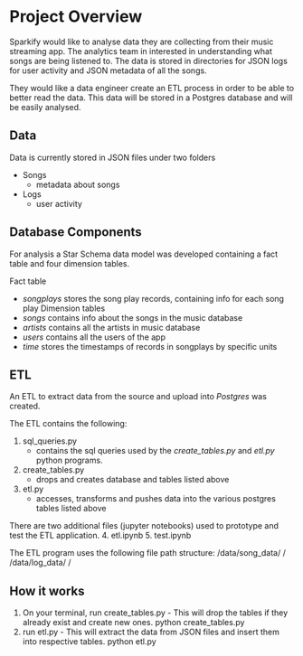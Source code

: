 # Project Overview

Sparkify would like to analyse data they are collecting from their music streaming app. The analytics team in interested in understanding what songs are being listened to. The data is stored in directories for JSON logs for user activity and JSON metadata of all the songs.

They would like a data engineer create an ETL process in order to be able to better read the data. This data will be stored in a Postgres database and will be easily analysed.

## Data
Data is currently stored in JSON files under two folders
- Songs
    - metadata about songs
- Logs
    - user activity

## Database Components
For analysis a Star Schema data model was developed containing a fact table and four dimension tables.

Fact table
- *songplays* stores the song play records, containing info for each song play
Dimension tables
- *songs* contains info about the songs in the music database
- *artists* contains all the artists in music database
- *users* contains all the users of the app
- *time* stores the timestamps of records in songplays by specific units


## ETL
An ETL to extract data from the source and upload into *Postgres* was created.

The ETL contains the following:
1. sql_queries.py
    - contains the sql queries used by the *create_tables.py* and *etl.py* python programs.
2. create_tables.py
    - drops and creates database and tables listed above
3. etl.py
    - accesses, transforms and pushes data into the various postgres tables listed above

There are two additional files (jupyter notebooks) used to prototype and test the ETL application.
4. etl.ipynb
5. test.ipynb

The ETL program uses the following file path structure:
/data/song_data/ <subfolders> / <files>
/data/log_data/  <subfolders> / <files>   


## How it works
1. On your terminal, run create_tables.py  -  This will drop the tables if they already exist and create new ones.
    python create_tables.py
2. run etl.py  -  This will extract the data from JSON files and insert them into respective tables.
    python etl.py
    
